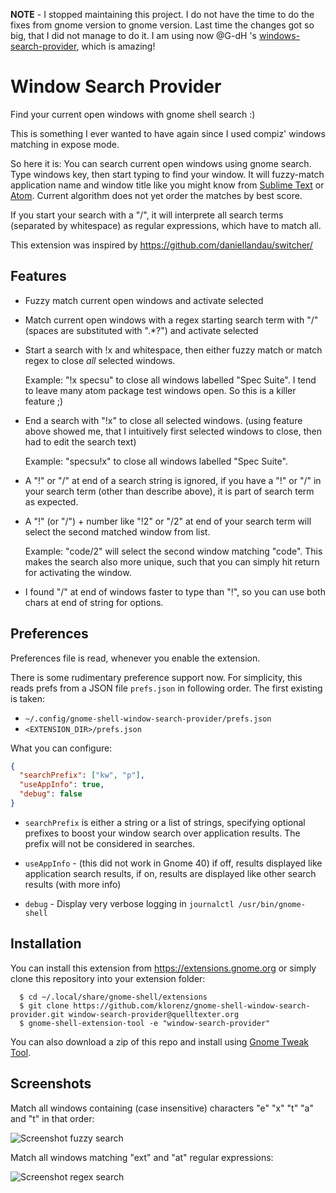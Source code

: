 **NOTE** - I stopped maintaining this project.  I do not have the time to do the fixes from gnome version to gnome version.  Last time the changes got so big, that I did not manage to do it.  I am using now @G-dH 's [windows-search-provider](https://github.com/G-dH/windows-search-provider), which is amazing!


Window Search Provider
======================

Find your current open windows with gnome shell search :)

This is something I ever wanted to have again since I used compiz' windows
matching in expose mode.

So here it is: You can search current open windows using gnome search.  Type
windows key, then start typing to find your window.  It will fuzzy-match
application name and window title like you might know from
[Sublime Text](http://www.sublimetext.com/) or [Atom](http://atom.io).
Current algorithm does not yet order the matches by best score.

If you start your search with a "/", it will interprete all search terms
(separated by whitespace) as regular expressions, which have to match all.

This extension was inspired by https://github.com/daniellandau/switcher/


Features
--------

- Fuzzy match current open windows and activate selected

- Match current open windows with a regex starting search term with "/"
  (spaces are substituted with ".*?") and activate selected

- Start a search with !x and whitespace, then either fuzzy match or match
  regex to close *all* selected windows.

  Example: "!x specsu" to close all windows labelled "Spec Suite".  I
  tend to leave many atom package test windows open.  So this is a killer
  feature ;)

- End a search with "!x" to close all selected windows.  (using feature
  above showed me, that I intuitively first selected windows to close,
  then had to edit the search text)

  Example: "specsu!x" to close all windows labelled "Spec Suite".

- A "!" or "/" at end of a search string is ignored, if you have a "!" or "/" 
  in your search term (other than describe above), it is part of search term 
  as expected.

- A "!" (or "/") + number like "!2" or "/2" at end of your search term will 
  select the second matched window from list.

  Example: "code/2" will select the second window matching "code".  This makes 
  the search also more unique, such that you can simply hit return for
  activating the window.

- I found "/" at end of windows faster to type than "!", so you can use both
  chars at end of string for options.

Preferences
-----------

Preferences file is read, whenever you enable the extension.

There is some rudimentary preference support now.  For simplicity, this reads
prefs from a JSON file `prefs.json` in following order.  The first existing is
taken:

- `~/.config/gnome-shell-window-search-provider/prefs.json`
- `<EXTENSION_DIR>/prefs.json`

What you can configure:

```json
{
  "searchPrefix": ["kw", "p"],
  "useAppInfo": true,
  "debug": false
}
```

- `searchPrefix` is either a string or a list of strings, specifying optional
  prefixes to boost your window search over application results.  The prefix
  will not be considered in searches.

- `useAppInfo` - (this did not work in Gnome 40) if off, results displayed like
  application search results, if on, results are displayed like other search results
  (with more info)

- `debug` - Display very verbose logging in `journalctl /usr/bin/gnome-shell`

Installation
------------

You can install this extension from https://extensions.gnome.org or simply
clone this repository into your extension folder:
```
  $ cd ~/.local/share/gnome-shell/extensions
  $ git clone https://github.com/klorenz/gnome-shell-window-search-provider.git window-search-provider@quelltexter.org
  $ gnome-shell-extension-tool -e "window-search-provider"
```

You can also download a zip of this repo and install using [Gnome Tweak Tool](https://wiki.gnome.org/Apps/GnomeTweakTool).


Screenshots
-----------

Match all windows containing (case insensitive) characters "e" "x" "t" "a" and "t" in that order:

![Screenshot fuzzy search](https://github.com/klorenz/gnome-shell-window-search-provider/blob/master/window-search-provider-fuzzy.png)

Match all windows matching "ext" and "at" regular expressions:

![Screenshot regex search](https://github.com/klorenz/gnome-shell-window-search-provider/blob/master/window-search-provider-regex.png)
